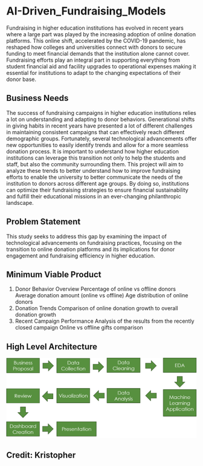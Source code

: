 # AI-Driven_Fundraising_Models
Fundraising in higher education institutions has evolved in recent years where a large part was played by the increasing adoption of online donation platforms. This online shift, accelerated by the COVID-19 pandemic, has reshaped how colleges and universities connect with donors to secure funding to meet financial demands that the institution alone cannot cover. Fundraising efforts play an integral part in supporting everything from student financial aid and facility upgrades to operational expenses making it essential for institutions to adapt to the changing expectations of their donor base.

## Business Needs
The success of fundraising campaigns in higher education institutions relies a lot on understanding and adapting to donor behaviors. Generational shifts in giving habits in recent years have presented a lot of different challenges in maintaining consistent campaigns that can effectively reach different demographic groups. Fortunately, several technological advancements offer new opportunities to easily identify trends and allow for a more seamless donation process. It is important to understand how higher education institutions can leverage this transition not only to help the students and staff, but also the community surrounding them. This project will aim to analyze these trends to better understand how to improve fundraising efforts to enable the university to better communicate the needs of the institution to donors across different age groups. By doing so, institutions can optimize their fundraising strategies to ensure financial sustainability and fulfill their educational missions in an ever-changing philanthropic landscape.

## Problem Statement
This study seeks to address this gap by examining the impact of technological advancements on fundraising practices, focusing on the transition to online donation platforms and its implications for donor engagement and fundraising efficiency in higher education.

## Minimum Viable Product 
1. Donor Behavior Overview
Percentage of online vs offline donors
Average donation amount (online vs offline)
Age distribution of online donors
2. Donation Trends
Comparison of online donation growth to overall donation growth
3. Recent Campaign Performance
Analysis of the results from the recently closed campaign
Online vs offline gifts comparison


## High Level Architecture
![Alt text](Media/HLA.png)

## Credit: Kristopher 
